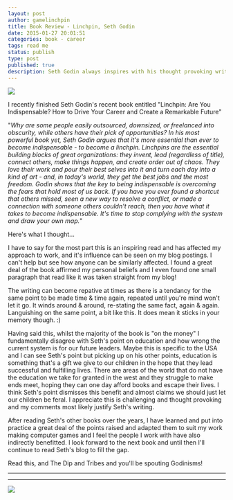 ```yaml
---
layout: post
author: gamelinchpin
title: Book Review - Linchpin, Seth Godin
date: 2015-01-27 20:01:51
categories: book - career
tags: read me
status: publish
type: post
published: true
description: Seth Godin always inspires with his thought provoking writing and this book is now exception.
---
```

[![](/assets/LinchPin+Cover.jpg)](http://www.amazon.co.uk/gp/product/0749953357?ie=UTF8&tag=gamedevelcons-21&linkCode=as2&camp=1634&creative=19450&creativeASIN=0749953357)

I recently finished Seth Godin's recent book entitled "Linchpin: Are You
Indispensable? How to Drive Your Career and Create a Remarkable Future"

"*Why are some people easily outsourced, downsized, or freelanced into
obscurity, while others have their pick of opportunities? In his most
powerful book yet, Seth Godin argues that it's more essential than ever
to become indispensable - to become a linchpin. Linchpins are the
essential building blocks of great
organizations: they invent, lead
(regardless of title), connect others, make things happen, and create
order out of chaos. They love their work and pour their best selves into
it and turn each day into a kind of art - and, in today's world, they
get the best jobs and the most freedom. Godin shows that the key to
being indispensable is overcoming the fears that hold most of us back.
If you have you ever found a shortcut that others missed, seen a new way
to resolve a conflict, or made a connection with someone others couldn't
reach, then you have what it takes to become indispensable. It's time to
stop complying with the system and draw your own map.*"

Here's what I thought...

<!-- more -->

I have to say for the most part this is an inspiring read and has
affected my approach to work, and it's influence can be seen on my blog
postings. I can't help but see how anyone can be similarly affected. I
found a great deal of the book affirmed my personal beliefs and I even
found one small paragraph that read like it was taken straight from my
blog!

The writing can become repative at times as there is a tendancy for the
same point to be made time & time again, repeated until you're mind
won't let it go. It winds around & around, re-stating the same fact,
again & again. Languishing on the same point, a bit like this. It does
mean it sticks in your memory though. :)

Having said this, whilst the majority of the book is "on the money" I
fundamentally disagree with Seth's point on education and how wrong the
current system is for our future leaders. Maybe this is specific to the
USA and I can see Seth's point but picking up on his other points,
education is something that's a gift we give to our children in the hope
that they lead successful and fulfilling lives. There are areas of the
world that do not have the education we take for granted in the west and
they struggle to make ends meet, hoping they can one day afford books
and escape their lives. I think Seth's point dismisses this benefit and
almost claims we should just let our children be feral. I appreciate
this is challenging and thought provoking and my comments most likely
justify Seth's writing.

After reading Seth's other books over the years, I have learned and put
into practice a great deal of the points raised and adapted them to suit
my work making computer games and I feel the people I work with have
also indirectly benefitted. I look forward to the next book and until
then I'll continue to read Seth's blog to fill the gap.

Read this, and The Dip and Tribes and you'll be spouting Godinisms!

  ------------------------ ------------------------ ------------------------

  ------------------------ ------------------------ ------------------------


![](/assets/ir?t=gamedevelcons-21&l=as2&o=2&a=0749953357)
